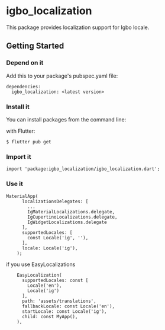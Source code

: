 # igbo_localization

This package provides localization support for Igbo locale.

## Getting Started

### Depend on it

Add this to your package's pubspec.yaml file:

```
dependencies:
  igbo_localization: <latest version>

```
### Install it

You can install packages from the command line:

with Flutter:

```
$ flutter pub get
```

### Import it

```
import 'package:igbo_localization/igbo_localization.dart';
```

### Use it

```
MaterialApp(
      localizationsDelegates: [
        ...
        IgMaterialLocalizations.delegate,
        IgCupertinoLocalizations.delegate,
        IgWidgetLocalizations.delegate
      ],
      supportedLocales: [
        const Locale('ig', ''),
      ],
      locale: Locale('ig'),
    );
```

if you use EasyLocalizations
```
    EasyLocalization(
      supportedLocales: const [
        Locale('en'),
        Locale('ig')
      ],
      path: 'assets/translations',
      fallbackLocale: const Locale('en'),
      startLocale: const Locale('ig'),
      child: const MyApp(),
    ),
```